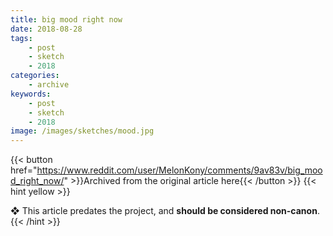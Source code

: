 ```yaml
---
title: big mood right now
date: 2018-08-28
tags:
    - post
    - sketch
    - 2018
categories:
    - archive
keywords:
    - post
    - sketch
    - 2018
image: /images/sketches/mood.jpg
---
```

{{< button href="https://www.reddit.com/user/MelonKony/comments/9av83v/big_mood_right_now/" >}}Archived from the original article here{{< /button >}}
{{< hint yellow >}}

❖ This article predates the project, and **should be considered non-canon**.
{{< /hint >}}
